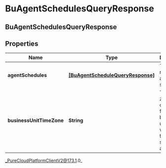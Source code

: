 # BuAgentSchedulesQueryResponse

## BuAgentSchedulesQueryResponse

## Properties

|Name | Type | Description | Notes|
|------------ | ------------- | ------------- | -------------|
| **agentSchedules** | [**[BuAgentScheduleQueryResponse]**]([BuAgentScheduleQueryResponse]) | The requested agent schedules | [optional] |
| **businessUnitTimeZone** | **String** | The time zone configured for the business unit to which these schedules apply | [optional] |



_PureCloudPlatformClientV2@173.1.0_
